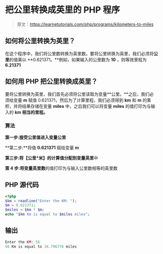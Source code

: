 # 把公里转换成英里的 PHP 程序

> 原文：<https://learnetutorials.com/php/programs/kilometers-to-miles>

## 如何将公里转换为英里？

在这个程序中，我们将公里数转换为英里数。要将公里转换为英里，我们必须将**公里**的值乘以 **0.621371。**例如，如果输入的公里数为 **10** ，则等效里程为 **6.21371**

## 如何用 PHP 把公里转换成英里？

要将公里转换为英里，我们首先必须将公里读取为变量**公里。**之后，我们必须给变量 **m** 赋值 0.621371，然后为了计算里程，我们必须得到 **km** 和 **m** 的乘积，并将结果存储在变量 **miles** 中，之后我们可以将变量 **miles** 的值打印为与输入的 **km 相当的里程。**

### 算法

**第一步:**接受公里值进入变量**公里**

**第二步:**将值 **0.621371** 赋给变量 **m**

**第三步:**将**【公里*米】**的计算值分配到变量**英里**中

**第 4 步:**将变量**英里数**的值打印为与输入公里数相等的英里数

## PHP 源代码

```php
<?php
$km = readline("Enter the KM: ");
$m = 0.621371;
$miles = $km * $m;
echo "$km Km is equal to $miles miles";

```

## 输出

```php
Enter the KM: 56
56 Km is equal to 34.796776 miles
```